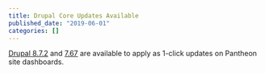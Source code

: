 ```yaml
---
title: Drupal Core Updates Available
published_date: "2019-06-01"
categories: []
---
```

[Drupal 8.7.2](https://www.drupal.org/project/drupal/releases/8.7.2) and [7.67](https://www.drupal.org/project/drupal/releases/7.67) are available to apply as 1-click updates on Pantheon site dashboards.
